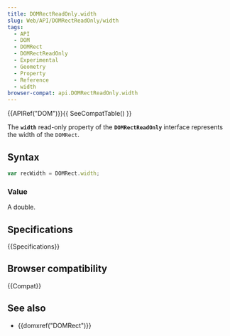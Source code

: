 ```yaml
---
title: DOMRectReadOnly.width
slug: Web/API/DOMRectReadOnly/width
tags:
  - API
  - DOM
  - DOMRect
  - DOMRectReadOnly
  - Experimental
  - Geometry
  - Property
  - Reference
  - width
browser-compat: api.DOMRectReadOnly.width
---
```

{{APIRef("DOM")}}{{ SeeCompatTable() }}

The **`width`** read-only property of the **`DOMRectReadOnly`** interface represents the width of the `DOMRect`.

## Syntax

```js
var recWidth = DOMRect.width;
```

### Value

A double.

## Specifications

{{Specifications}}

## Browser compatibility

{{Compat}}

## See also

- {{domxref("DOMRect")}}
